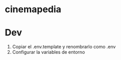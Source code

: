 # cinemapedia

# Dev
1. Copiar el .env.template y renombrarlo como .env
2. Configurar la variables de entorno
